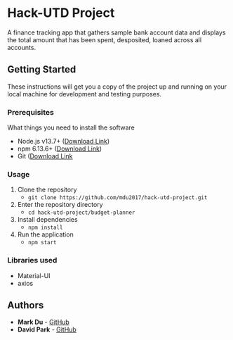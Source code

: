 # Hack-UTD Project

A finance tracking app that gathers sample bank account data and displays the total amount that has been spent, desposited, loaned across all accounts.


## Getting Started

These instructions will get you a copy of the project up and running on your local machine for development and testing purposes.

### Prerequisites

What things you need to install the software

- Node.js v13.7+ ([Download Link](https://nodejs.org/en/download/))
- npm 6.13.6+ ([Download Link](https://nodejs.org/en/))
- Git ([Download Link](https://git-scm.com/downloads)

### Usage

1. Clone the repository
   - `git clone https://github.com/mdu2017/hack-utd-project.git`
2. Enter the repository directory
   - `cd hack-utd-project/budget-planner`
3. Install dependencies
   - `npm install`
4. Run the application
   - `npm start`

### Libraries used

- Material-UI
- axios

## Authors

- **Mark Du** - [GitHub](https://github.com/mdu2017)
- **David Park** - [GitHub](https://github.com/d-park7)
